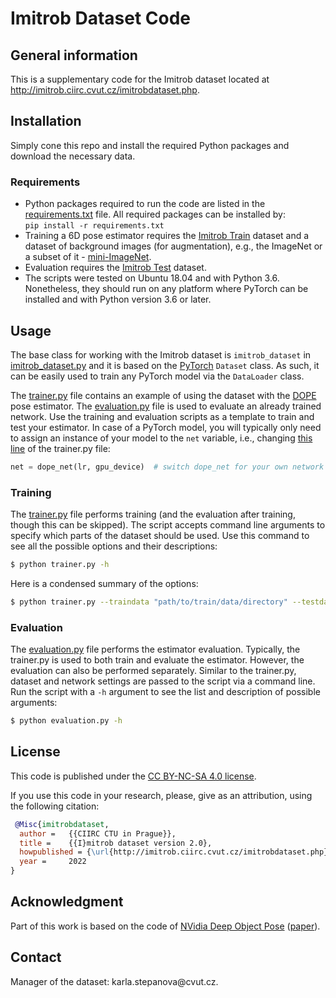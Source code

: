 # Imitrob Dataset Code



## General information

This is a supplementary code for the Imitrob dataset located at <http://imitrob.ciirc.cvut.cz/imitrobdataset.php>.


## Installation  

Simply cone this repo and install the required Python packages and download the necessary data.  

### Requirements  

* Python packages required to run the code are listed in the [requirements.txt](requirements.txt) file. All required packages can be installed by:  
`pip install -r requirements.txt`  
* Training a 6D pose estimator requires the [Imitrob Train](http://imitrob.ciirc.cvut.cz/imitrobdataset.php#structure) dataset and a dataset of background images (for augmentation), e.g., the ImageNet or a subset of it - [mini-ImageNet](https://github.com/yaoyao-liu/mini-imagenet-tools).  
* Evaluation requires the [Imitrob Test](http://imitrob.ciirc.cvut.cz/imitrobdataset.php#structure) dataset.  
* The scripts were tested on Ubuntu 18.04 and with Python 3.6. Nonetheless, they should run on any platform where PyTorch can be installed and with Python version 3.6 or later.


## Usage

The base class for working with the Imitrob dataset is `imitrob_dataset` in [imitrob_dataset.py](imitrob_dataset.py) and it is based on the [PyTorch](https://pytorch.org/docs/stable/data.html) `Dataset` class. As such, it can be easily used to train any PyTorch model via the `DataLoader` class.  

The [trainer.py](trainer.py) file contains an example of using the dataset with the [DOPE](https://github.com/NVlabs/Deep_Object_Pose) pose estimator. The [evaluation.py](evaluation.py) file is used to evaluate an already trained network. Use the training and evaluation scripts as a template to train and test your estimator. In case of a PyTorch model, you will typically only need to assign an instance of your model to the `net` variable, i.e., changing [this line](trainer.py#L361) of the trainer.py file:
```python
net = dope_net(lr, gpu_device)  # switch dope_net for your own network
```

### Training

The [trainer.py](trainer.py) file performs training (and the evaluation after training, though this can be skipped). The script accepts command line arguments to specify which parts of the dataset should be used. Use this command to see all the possible options and their descriptions:  
```bash
$ python trainer.py -h
```

Here is a condensed summary of the options:  
```bash
$ python trainer.py --traindata "path/to/train/data/directory" --testdata "path/to/test/data/directory" --bg_path "path/to/baground/data/directory" --exp_name experiment_1 --randomizer_mode overlay --gpu_device 0 --dataset_type roller --subject [S1,S2,S3] --camera [C1,C2] --hand [LH,RH] --subject_test [S4] --camera_test [C1,C2] --hand_test [LH,RH] --task_test [clutter,round,sweep,press,frame,sparsewave,densewave]
```

### Evaluation

The [evaluation.py](evaluation.py) file performs the estimator evaluation. Typically, the trainer.py is used to both train and evaluate the estimator. However, the evaluation can also be performed separately. Similar to the trainer.py, dataset and network settings are passed to the script via a command line. Run the script with a `-h` argument to see the list and description of possible arguments:  
```bash
$ python evaluation.py -h
```

## License

This code is published under the [CC BY-NC-SA 4.0 license](https://creativecommons.org/licenses/by-nc-sa/4.0/).  

If you use this code in your research, please, give as an attribution, using the following citation:

  
```BibTex
 @Misc{imitrobdataset,
  author =   {{CIIRC CTU in Prague}},
  title =    {{I}mitrob dataset version 2.0},
  howpublished = {\url{http://imitrob.ciirc.cvut.cz/imitrobdataset.php}},
  year =     2022
}
```


## Acknowledgment

Part of this work is based on the code of [NVidia Deep Object Pose](https://github.com/NVlabs/Deep_Object_Pose) ([paper](https://arxiv.org/abs/1809.10790)).

## Contact

Manager of the dataset: &#107;&#097;&#114;&#108;&#097;&#046;&#115;&#116;&#101;&#112;&#097;&#110;&#111;&#118;&#097;&#064;&#099;&#118;&#117;&#116;&#046;&#099;&#122;.